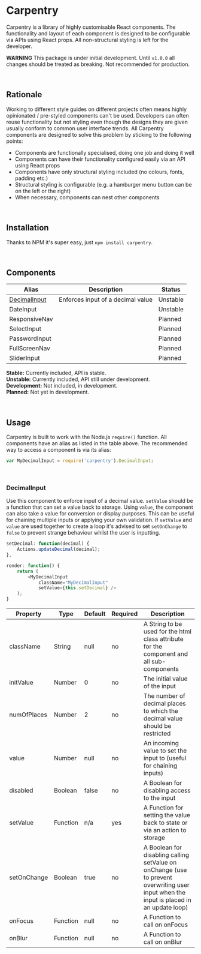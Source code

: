 # Carpentry

Carpentry is a library of highly customisable React components. The
functionality and layout of each component is designed to be configurable
via APIs using React props. All non-structural styling is left for the
developer.

**WARNING** This package is under initial development. Until `v1.0.0`
all changes should be treated as breaking. Not recommended for production.

<br>

## Rationale

Working to different style guides on different projects often means
highly opinionated / pre-styled components can't be used. Developers
can often reuse functionality but not styling even though the designs
they are given usually conform to common user interface trends. All
Carpentry components are designed to solve this problem by sticking to
the following points:

+ Components are functionally specialised, doing one job and doing it
	well
+ Components can have their functionality configured easily via an API
	using React props
+ Components have only structural styling included (no colours, fonts,
	padding	etc.)
+ Structural styling is configurable (e.g. a hamburger menu button can
	be on the left or the right)
+ When necessary, components can nest other components

<br>

## Installation

Thanks to NPM it's super easy, just `npm install carpentry`.

<br>

## Components

<table>
	<thead>
		<tr>
			<th>Alias</th>
			<th>Description</th>
			<th>Status</th>
		</tr>
	</thead>
	<tbody>
		<tr>
			<td><a href="#decimalinput">DecimalInput</a></td>
			<td>Enforces input of a decimal value</td>
			<td>Unstable</td>
		</tr>
		<tr>
			<td>DateInput</td>
			<td></td>
			<td>Unstable</td>
		</tr>
		<tr>
			<td>ResponsiveNav</td>
			<td></td>
			<td>Planned</td>
		</tr>
		<tr>
			<td>SelectInput</td>
			<td></td>
			<td>Planned</td>
		</tr>
		<tr>
			<td>PasswordInput</td>
			<td></td>
			<td>Planned</td>
		</tr>
		<tr>
			<td>FullScreenNav</td>
			<td></td>
			<td>Planned</td>
		</tr>
		<tr>
			<td>SliderInput</td>
			<td></td>
			<td>Planned</td>
		</tr>
	</tbody>
</table>

**Stable:** Currently included, API is stable.<br>
**Unstable:** Currently included, API still under development.<br>
**Development:** Not included, in development.<br>
**Planned:** Not yet in development.

<br>

## Usage

Carpentry is built to work with the Node.js `require()` function. All
components have an alias as listed in the table above. The
recommended way to access a component is via its alias:

``` javascript
var MyDecimalInput = require('carpentry').DecimalInput;
```

<br>

### DecimalInput

Use this component to enforce input of a decimal value. `setValue`
should be a function that can set a value back to storage. Using `value`,
the component can also take a value for conversion or display purposes.
This can be useful for chaining multiple inputs or applying your own
validation. If `setValue` and `value` are used together to create a loop
it's advised to set `setOnChange` to `false` to prevent strange
behaviour whilst the user is inputting.

``` javascript
setDecimal: function(decimal) {
	Actions.updateDecimal(decimal);
},

render: function() {
	return (
		<MyDecimalInput
			className="MyDecimalInput"
			setValue={this.setDecimal} />
	);
}
```

<table>
	<thead>
		<tr>
			<th>Property</th>
			<th>Type</th>
			<th>Default</th>
			<th>Required</th>
			<th>Description</th>
		</tr>
	</thead>
	<tbody>
		<tr>
			<td>className</td>
			<td>String</td>
			<td>null</td>
			<td>no</td>
			<td>A String to be used for the html class attribute for
				the	component and all sub-components</td>
		</tr>
		<tr>
			<td>initValue</td>
			<td>Number</td>
			<td>0</td>
			<td>no</td>
			<td>The initial value of the input</td>
		</tr>
		<tr>
			<td>numOfPlaces</td>
			<td>Number</td>
			<td>2</td>
			<td>no</td>
			<td>The number of decimal places to which the decimal value
				should be restricted</td>
		</tr>
		<tr>
			<td>value</td>
			<td>Number</td>
			<td>null</td>
			<td>no</td>
			<td>An incoming value to set the input to (useful for
				chaining inputs)</td>
		</tr>
		<tr>
			<td>disabled</td>
			<td>Boolean</td>
			<td>false</td>
			<td>no</td>
			<td>A Boolean for disabling access to the input</td>
		</tr>
		<tr>
			<td>setValue</td>
			<td>Function</td>
			<td>n/a</td>
			<td>yes</td>
			<td>A Function for setting the value back to state or via
				an action to storage</td>
		</tr>
		<tr>
			<td>setOnChange</td>
			<td>Boolean</td>
			<td>true</td>
			<td>no</td>
			<td>A Boolean for disabling calling setValue on onChange
				(use to prevent overwriting user input when	the input
				is placed in an update loop)</td>
		</tr>
		<tr>
			<td>onFocus</td>
			<td>Function</td>
			<td>null</td>
			<td>no</td>
			<td>A Function to call on onFocus</td>
		</tr>
		<tr>
			<td>onBlur</td>
			<td>Function</td>
			<td>null</td>
			<td>no</td>
			<td>A Function to call on onBlur</td>
		</tr>
	</tbody>
</table>
